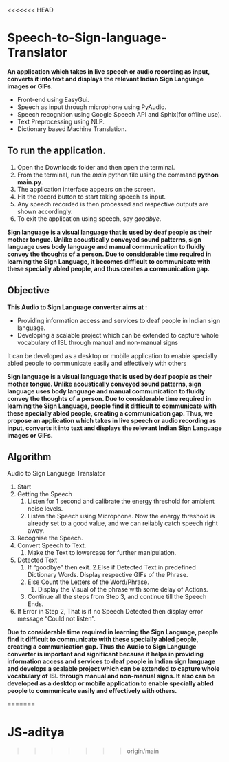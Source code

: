 <<<<<<< HEAD
# Speech-to-Sign-language-Translator
**An application which takes in live speech or audio recording as input, converts it into text and displays the relevant Indian Sign Language images or GIFs.**
- Front-end using EasyGui.
- Speech as input through microphone using PyAudio. 
- Speech recognition using Google Speech API and Sphix(for offline use).
- Text Preprocessing using NLP.
- Dictionary based Machine Translation.

## To run the application.
1. Open the Downloads folder and then open the terminal.
2. From the terminal, run the *main* python file using the command **python main.py**.
3. The application interface appears on the screen.
4. Hit the record button to start taking speech as input.
5. Any speech recorded is then processed and respective outputs are shown accordingly.
6. To exit the application using speech, say *goodbye*.


**Sign language is a visual language that is used by deaf people as their mother tongue. Unlike acoustically conveyed sound patterns, sign language uses body language and manual communication to fluidly convey the thoughts of a person. Due to considerable time required in learning the Sign Language,  it becomes difficult to communicate with these specially abled people, and thus creates a communication gap.**

## Objective
**This Audio to Sign Language converter aims at :**
- Providing information access and services to deaf people in Indian sign language.
- Developing a scalable project which can be extended to capture whole vocabulary of ISL through manual and non-manual signs

It can be developed as a desktop or mobile application to enable specially abled people to communicate easily and effectively with others

**Sign language is a visual language that is used by deaf people as their mother tongue. Unlike acoustically conveyed sound patterns, sign language uses body language and manual communication to fluidly convey the thoughts of a person. Due to considerable time required in learning the Sign Language, people find it difficult to communicate with these specially abled people, creating a communication gap. Thus, we propose an application which takes in live speech or audio recording as input, converts it into text and displays the relevant Indian Sign Language images or GIFs.**

## Algorithm
Audio to Sign Language Translator
1. Start
2. Getting the Speech
   1. Listen for 1 second and calibrate the energy threshold for ambient noise
levels.
   2. Listen the Speech using Microphone.
Now the energy threshold is already set to a good value, and we can
reliably catch speech right away.
3. Recognise the Speech.
4. Convert Speech to Text.
   1. Make the Text to lowercase for further manipulation.
5. Detected Text
   1. If “goodbye” then exit.
   2.Else if Detected Text in predefined Dictionary Words. Display
respective GIFs of the Phrase.
   3. Else Count the Letters of the Word/Phrase.
      1. Display the Visual of the phrase with some delay of Actions.
   4. Continue all the steps from Step 3, and continue till the Speech Ends.
6. If Error in Step 2, That is if no Speech Detected then display error message
“Could not listen”.

**Due to considerable time required in learning the Sign Language, people find it difficult to communicate with these specially abled people, creating a communication gap. Thus the Audio to Sign Language converter is important and significant because it helps in providing information access and services to deaf people in Indian sign language and develops a scalable project which can be extended to capture whole vocabulary of ISL through manual and non-manual signs. It also can be developed as a desktop or mobile application to enable specially abled people to communicate easily and effectively with others.**

=======
# JS-aditya
>>>>>>> origin/main
